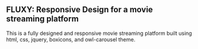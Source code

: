 ## FLUXY: Responsive Design for a movie streaming platform

This is a fully designed and responsive movie streaming platform built using html, css, jquery, boxicons, and owl-carousel theme.